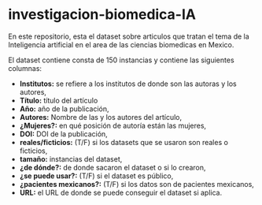 # investigacion-biomedica-IA

En este repositorio, esta el dataset sobre articulos que tratan el tema de la Inteligencia artificial en el area de las ciencias biomedicas en Mexico.

El dataset contiene consta de 150 instancias y contiene las siguientes columnas:

* **Institutos:** se refiere a los institutos de donde son las autoras y los autores,
* **Título:** título del artículo
* **Año:** año de la publicación, 
* **Autores:** Nombre de las y los autores del artículo, 
* **¿Mujeres?:** en qué posición de autoría están las mujeres, 
* **DOI:** DOI de la publicación, 
* **reales/ficticios:** (T/F) si los datasets que se usaron son reales o ficticios, 
* **tamaño:** instancias del dataset, 
* **¿de dónde?:** de donde sacaron el dataset o si lo crearon, 
* **¿se puede usar?:** (T/F) si el dataset es público, 
* **¿pacientes mexicanos?:** (T/F) si los datos son de pacientes mexicanos, 
* **URL:** el URL de donde se puede conseguir el dataset si aplica.

